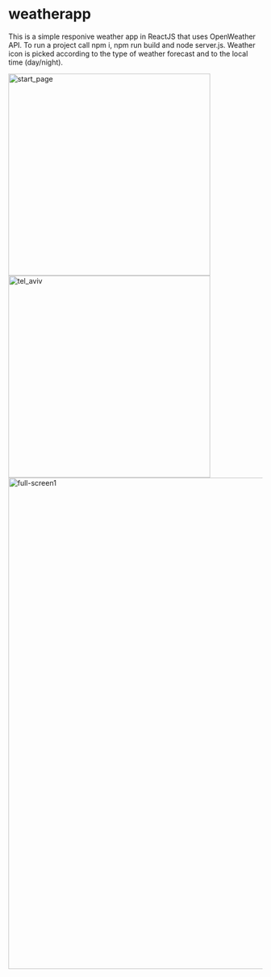 # weatherapp
This is a simple responive weather app in ReactJS that uses OpenWeather API.
To run a project call npm i, npm run build and node server.js.
Weather icon is picked according to the type of weather forecast and to the local time (day/night).
<div>
<img width="400" alt="start_page" src="https://user-images.githubusercontent.com/35921408/175354023-9601799b-04f2-43a8-b459-086da1ec472a.png">
<img width="400" alt="tel_aviv" src="https://user-images.githubusercontent.com/35921408/175354042-a990fdec-ebdf-4054-8588-dc01225ab54c.png">
</div>
<img width="973" alt="full-screen1" src="https://user-images.githubusercontent.com/35921408/175354066-beae8a32-c17b-4c4b-b94c-820826b66e10.png">
